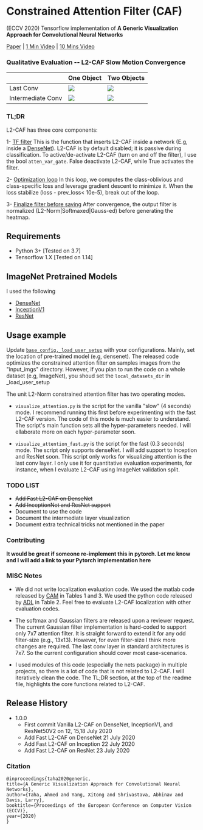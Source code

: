 # Constrained Attention Filter (CAF)
(ECCV 2020) Tensorflow implementation of **A Generic Visualization Approach for Convolutional Neural Networks**

[Paper](https://arxiv.org/abs/2007.09748) | [1 Min Video](https://youtu.be/W4xaKQlPEl0) | [10 Mins Video](https://youtu.be/Wpw3ewSvnFE)

### Qualitative Evaluation -- L2-CAF Slow Motion Convergence

|                   | One Object | Two Objects |
|-------------------|------------|-------------|
|     Last Conv     |![](https://github.com/ahmdtaha/constrained_attention_filter/blob/master/gif/ILSVRC2012_val_00000003_cls_230_dense_block4_conv_block24_0.gif)|![](https://github.com/ahmdtaha/constrained_attention_filter/blob/master/gif/ILSVRC2012_val_00000021_cls_334_dense_block4_conv_block24_0.gif)|
|Intermediate Conv |![](https://github.com/ahmdtaha/constrained_attention_filter/blob/master/gif/ILSVRC2012_val_00000003_cls_230_dense_block4_conv_block10_0.gif)|![](https://github.com/ahmdtaha/constrained_attention_filter/blob/master/gif/ILSVRC2012_val_00000021_cls_334_dense_block4_conv_block10_0.gif)|

### TL;DR
L2-CAF has three core components:

1- [TF filter](https://github.com/ahmdtaha/constrained_attention_filter/blob/035f0880baae6a12540dd0b4cc0830cef243c1af/nets/attention_filter.py#L19) This is the function that inserts L2-CAF inside a network (E.g, inside a [DenseNet](https://github.com/ahmdtaha/constrained_attention_filter/blob/035f0880baae6a12540dd0b4cc0830cef243c1af/nets/densenet161.py#L90)). L2-CAF is by default disabled; it is passive during classification.
To active/de-activate L2-CAF (turn on and off the filter), I use the bool `atten_var_gate`. False deactivate L2-CAF, while True activates the filter.

2- [Optimization loop](https://github.com/ahmdtaha/constrained_attention_filter/blob/1d45e121fa56b131e94dbb72c22c169589bb679f/visualize_attention.py#L160)  In this loop, we computes the class-oblivious and class-specific loss and leverage gradient descent to minimize it. When the loss stabilize (loss - prev_loss< 10e-5), break out of the loop.

3- [Finalize filter before saving](https://github.com/ahmdtaha/constrained_attention_filter/blob/1d45e121fa56b131e94dbb72c22c169589bb679f/visualize_attention.py#L18) After convergence, the output filter is normalized (L2-Norm|Softmaxed|Gauss-ed) before generating the heatmap.

## Requirements

* Python 3+ [Tested on 3.7]
* Tensorflow 1.X [Tested on 1.14]

## ImageNet Pretrained Models
I used the following
* [DenseNet](https://github.com/pudae/tensorflow-densenet)
* [InceptionV1](https://github.com/tensorflow/models/tree/master/research/slim)
* [ResNet](https://github.com/tensorflow/models/tree/master/research/slim)

## Usage example

Update [`base_config._load_user_setup`](https://github.com/ahmdtaha/constrained_attention_filter/blob/f95afd6c547a24122b8f182427fa4191ce5cb86c/config/base_config.py#L74) with your configurations.
Mainly, set the location of pre-trained model (e.g, densenet). The released code optimizes the constrained attention filter on samples images from the "input_imgs" directory. However, if you plan to run the code on a whole dataset (e.g, ImageNet), you shoud set the `local_datasets_dir` in _load_user_setup  

The unit L2-Norm constrained attention filter has two operating modes. 
* `visualize_attention.py` is the script for the vanilla "slow" (4 seconds) mode. I recommend running this first before experimenting with the fast L2-CAF version. The code of this mode is much easier to understand. The script's main function sets all the hyper-parameters needed. I will ellaborate more on each hyper-parameter soon.

* `visualize_attention_fast.py` is the script for the fast (0.3 seconds) mode. The script only supports denseNet. I will add support to Inception and ResNet soon.
 This script only works for visualizing attention is the last conv layer. I only use it for quantitative evaluation experiments, for instance, when I evaluate L2-CAF using ImageNet validation split.

    
### TODO LIST

* ~~Add Fast L2-CAF on DenseNet~~
* ~~Add InceptionNet and ResNet support~~
* Document to use the code
* Document the intermediate layer visualization
* Document extra technical tricks not mentioned in the paper 

### Contributing
**It would be great if someone re-implement this in pytorch. Let me know and I will add a link to your Pytorch implementation here**


### MISC Notes
* We did not write localization evaluation code. We used the matlab code released by [CAM](https://github.com/zhoubolei/CAM) in Tables 1  and 3.
We used the python code released by [ADL](https://github.com/junsukchoe/ADL) in Table 2. 
Feel free to evaluate L2-CAF localization with other evaluation codes.
* The softmax and Gaussian filters are released upon a reviewer request. The current Gaussian filter implementation is hard-coded to support only 7x7 attention filter.
 It is straight forward to extend it for any odd filter-size (e.g., 13x13). However, for even filter-size I think more changes are required. The last conv layer in standard architectures is 7x7. So the current configuration should cover most case-scenarios.
 
* I used modules of this code (especially the nets package) in multiple projects, so there is a lot of code that is not related to L2-CAF. I will iteratively clean the code. The TL;DR section, at the top of the readme file, highlights the core functions related to L2-CAF.

## Release History
* 1.0.0
    * First commit Vanilla L2-CAF on DenseNet, InceptionV1, and ResNet50V2 on 12, 15,18 July 2020
    * Add Fast L2-CAF on DenseNet 21 July 2020
    * Add Fast L2-CAF on Inception 22 July 2020
    * Add Fast L2-CAF on ResNet 23 July 2020

### Citation
```
@inproceedings{taha2020generic,
title={A Generic Visualization Approach for Convolutional Neural Networks},
author={Taha, Ahmed and Yang, Xitong and Shrivastava, Abhinav and Davis, Larry},
booktitle={Proceedings of the European Conference on Computer Vision (ECCV)},
year={2020}
}
```
